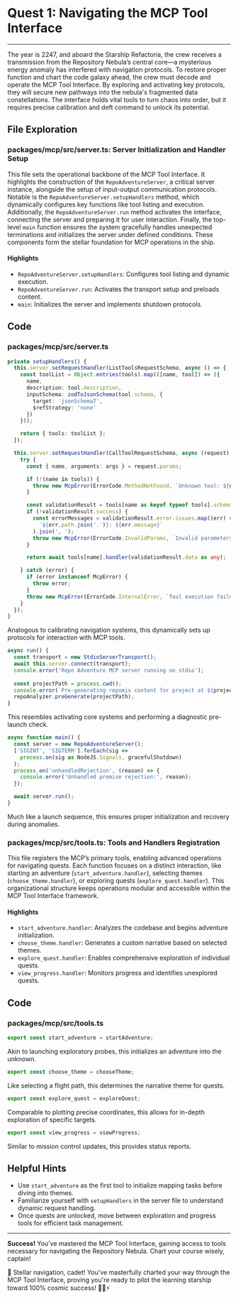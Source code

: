 # Quest 1: Navigating the MCP Tool Interface
---
The year is 2247, and aboard the Starship Refactoria, the crew receives a transmission from the Repository Nebula’s central core—a mysterious energy anomaly has interfered with navigation protocols. To restore proper function and chart the code galaxy ahead, the crew must decode and operate the MCP Tool Interface. By exploring and activating key protocols, they will secure new pathways into the nebula's fragmented data constellations. The interface holds vital tools to turn chaos into order, but it requires precise calibration and deft command to unlock its potential.

## File Exploration
### packages/mcp/src/server.ts: Server Initialization and Handler Setup
This file sets the operational backbone of the MCP Tool Interface. It highlights the construction of the `RepoAdventureServer`, a critical server instance, alongside the setup of input-output communication protocols. Notable is the `RepoAdventureServer.setupHandlers` method, which dynamically configures key functions like tool listing and execution. Additionally, the `RepoAdventureServer.run` method activates the interface, connecting the server and preparing it for user interaction. Finally, the top-level `main` function ensures the system gracefully handles unexpected terminations and initializes the server under defined conditions. These components form the stellar foundation for MCP operations in the ship.

#### Highlights
- `RepoAdventureServer.setupHandlers`: Configures tool listing and dynamic execution.
- `RepoAdventureServer.run`: Activates the transport setup and preloads content.
- `main`: Initializes the server and implements shutdown protocols.

## Code
### packages/mcp/src/server.ts
```typescript
private setupHandlers() {
  this.server.setRequestHandler(ListToolsRequestSchema, async () => {
    const toolList = Object.entries(tools).map(([name, tool]) => ({
      name,
      description: tool.description,
      inputSchema: zodToJsonSchema(tool.schema, { 
        target: 'jsonSchema7',
        $refStrategy: 'none'
      })
    }));

    return { tools: toolList };
  });

  this.server.setRequestHandler(CallToolRequestSchema, async (request) => {
    try {
      const { name, arguments: args } = request.params;

      if (!(name in tools)) {
        throw new McpError(ErrorCode.MethodNotFound, `Unknown tool: ${name}`);
      }

      const validationResult = tools[name as keyof typeof tools].schema.safeParse(args);
      if (!validationResult.success) {
        const errorMessages = validationResult.error.issues.map((err) => 
          `${err.path.join('.')}: ${err.message}`
        ).join(', ');
        throw new McpError(ErrorCode.InvalidParams, `Invalid parameters: ${errorMessages}`);
      }

      return await tools[name].handler(validationResult.data as any);

    } catch (error) {
      if (error instanceof McpError) {
        throw error;
      }
      throw new McpError(ErrorCode.InternalError, `Tool execution failed: ${error}`);
    }
  });
}
```
Analogous to calibrating navigation systems, this dynamically sets up protocols for interaction with MCP tools.

```typescript
async run() {
  const transport = new StdioServerTransport();
  await this.server.connect(transport);
  console.error('Repo Adventure MCP server running on stdio');
  
  const projectPath = process.cwd();
  console.error(`Pre-generating repomix content for project at ${projectPath}...`);
  repoAnalyzer.preGenerate(projectPath);
}
```
This resembles activating core systems and performing a diagnostic pre-launch check.

```typescript
async function main() {
  const server = new RepoAdventureServer();
  ['SIGINT', 'SIGTERM'].forEach(sig => 
    process.on(sig as NodeJS.Signals, gracefulShutdown)
  );
  process.on('unhandledRejection', (reason) => {
    console.error('Unhandled promise rejection:', reason);
  });

  await server.run();
}
```
Much like a launch sequence, this ensures proper initialization and recovery during anomalies.

### packages/mcp/src/tools.ts: Tools and Handlers Registration
This file registers the MCP’s primary tools, enabling advanced operations for navigating quests. Each function focuses on a distinct interaction, like starting an adventure (`start_adventure.handler`), selecting themes (`choose_theme.handler`), or exploring quests (`explore_quest.handler`). This organizational structure keeps operations modular and accessible within the MCP Tool Interface framework.

#### Highlights
- `start_adventure.handler`: Analyzes the codebase and begins adventure initialization.
- `choose_theme.handler`: Generates a custom narrative based on selected themes.
- `explore_quest.handler`: Enables comprehensive exploration of individual quests.
- `view_progress.handler`: Monitors progress and identifies unexplored quests.

## Code
### packages/mcp/src/tools.ts
```typescript
export const start_adventure = startAdventure;
```
Akin to launching exploratory probes, this initializes an adventure into the unknown.

```typescript
export const choose_theme = chooseTheme;
```
Like selecting a flight path, this determines the narrative theme for quests.

```typescript
export const explore_quest = exploreQuest;
```
Comparable to plotting precise coordinates, this allows for in-depth exploration of specific targets.

```typescript
export const view_progress = viewProgress;
```
Similar to mission control updates, this provides status reports.

## Helpful Hints
- Use `start_adventure` as the first tool to initialize mapping tasks before diving into themes.
- Familiarize yourself with `setupHandlers` in the server file to understand dynamic request handling.
- Once quests are unlocked, move between exploration and progress tools for efficient task management.

---
**Success!** You’ve mastered the MCP Tool Interface, gaining access to tools necessary for navigating the Repository Nebula. Chart your course wisely, captain!

🌟 Stellar navigation, cadet! You've masterfully charted your way through the MCP Tool Interface, proving you're ready to pilot the learning starship toward 100% cosmic success! 🚀💎⚡